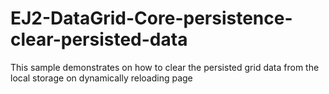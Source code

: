 # EJ2-DataGrid-Core-persistence-clear-persisted-data
This sample demonstrates on how to clear the persisted grid data from the local storage on dynamically reloading page
